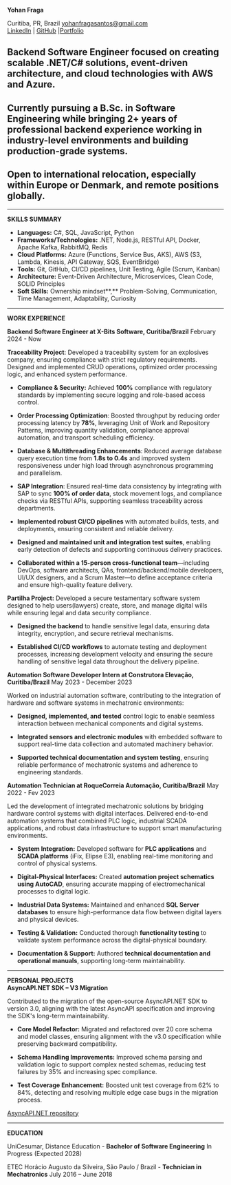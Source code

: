 **Yohan Fraga**

Curitiba, PR, Brazil                                                                                                            yohanfragasantos@gmail.com  
[LinkedIn](http://www.linkedin.com/in/yohanfraga) | [GitHub](https://github.com/yohanfraga) |[Portfolio](https://portfolio-yohanfragas-projects.vercel.app/)

## Backend Software Engineer focused on creating scalable .NET/C\# solutions, event-driven architecture, and cloud technologies with AWS and Azure. 

## Currently pursuing a B.Sc. in Software Engineering while bringing 2+ years of professional backend experience working in industry-level environments and building production-grade systems.

## Open to international relocation, especially within Europe or Denmark, and remote positions globally.

---

**SKILLS SUMMARY**

* **Languages:**                             C\#, SQL, JavaScript, Python  
* **Frameworks/Technologies:**    .NET, Node.js, RESTful API, Docker, Apache Kafka, RabbitMQ, Redis  
* **Cloud Platforms:**                    Azure (Functions, Service Bus, AKS), AWS (S3, Lambda, Kinesis, API Gateway, SQS, EventBridge)  
* **Tools:**                                     Git, GitHub, CI/CD pipelines, Unit Testing, Agile (Scrum, Kanban)  
* **Architecture:**                         Event-Driven Architecture, Microservices, Clean Code, SOLID Principles  
* **Soft Skills:**                              Ownership mindset**,** Problem-Solving, Communication, Time Management, Adaptability, Curiosity

---

**WORK EXPERIENCE**

**Backend Software Engineer at X-Bits Software, Curitiba/Brazil**                                              February 2024 \- Now

**Traceability Project**: Developed a traceability system for an explosives company, ensuring compliance with strict regulatory requirements. Designed and implemented CRUD operations, optimized order processing logic, and enhanced system performance.

* **Compliance & Security:** Achieved **100%** compliance with regulatory standards by implementing secure logging and role-based access control.

* **Order Processing Optimization**: Boosted throughput by reducing order processing latency by **78%**, leveraging Unit of Work and Repository Patterns, improving quantity validation, compliance approval automation, and transport scheduling efficiency.

* **Database & Multithreading Enhancements**: Reduced average database query execution time from **1.8s to 0.4s** and improved system responsiveness under high load through asynchronous programming and parallelism.

* **SAP Integration**: Ensured real-time data consistency by integrating with SAP to sync **100% of order data**, stock movement logs, and compliance checks via RESTful APIs, supporting seamless traceability across departments.

* **Implemented robust CI/CD pipelines** with automated builds, tests, and deployments, ensuring consistent and reliable delivery.

* **Designed and maintained unit and integration test suites**, enabling early detection of defects and supporting continuous delivery practices.

* **Collaborated within a 15-person cross-functional team**—including DevOps, software architects, QAs, frontend/backend/mobile developers, UI/UX designers, and a Scrum Master—to define acceptance criteria and ensure high-quality feature delivery.

**Partilha Project:** Developed a secure testamentary software system designed to help users(lawyers) create, store, and manage digital wills while ensuring legal and data security compliance.

* **Designed the backend** to handle sensitive legal data, ensuring data integrity, encryption, and secure retrieval mechanisms.

* **Established CI/CD workflows** to automate testing and deployment processes, increasing development velocity and ensuring the secure handling of sensitive legal data throughout the delivery pipeline.

**Automation Software Developer Intern at Construtora Elevação, Curitiba/Brazil**             May 2023 \- December 2023

Worked on industrial automation software, contributing to the integration of hardware and software systems in mechatronic environments:

* **Designed, implemented, and tested** control logic to enable seamless interaction between mechanical components and digital systems.

* **Integrated sensors and electronic modules** with embedded software to support real-time data collection and automated machinery behavior.

* **Supported technical documentation and system testing**, ensuring reliable performance of mechatronic systems and adherence to engineering standards.

**Automation Technician at RoqueCorreia Automação, Curitiba/Brazil**                                      May 2022 \- Fev 2023

Led the development of integrated mechatronic solutions by bridging hardware control systems with digital interfaces. Delivered end-to-end automation systems that combined PLC logic, industrial SCADA applications, and robust data infrastructure to support smart manufacturing environments.

* **System Integration:** Developed software for **PLC applications** and **SCADA platforms** (iFix, Elipse E3), enabling real-time monitoring and control of physical systems.

* **Digital-Physical Interfaces:** Created **automation project schematics using AutoCAD**, ensuring accurate mapping of electromechanical processes to digital logic.

* **Industrial Data Systems:** Maintained and enhanced **SQL Server databases** to ensure high-performance data flow between digital layers and physical devices.

* **Testing & Validation:** Conducted thorough **functionality testing** to validate system performance across the digital-physical boundary.

* **Documentation & Support:** Authored **technical documentation and operational manuals**, supporting long-term maintainability.

---

**PERSONAL PROJECTS**  
**AsyncAPI.NET SDK – V3 Migration**

Contributed to the migration of the open-source AsyncAPI.NET SDK to version 3.0, aligning with the latest AsyncAPI specification and improving the SDK's long-term maintainability.

* **Core Model Refactor:** Migrated and refactored over 20 core schema and model classes, ensuring alignment with the v3.0 specification while preserving backward compatibility.

* **Schema Handling Improvements:** Improved schema parsing and validation logic to support complex nested schemas, reducing test failures by 35% and increasing spec compliance.

* **Test Coverage Enhancement:** Boosted unit test coverage from 62% to 84%, detecting and resolving multiple edge case bugs in the migration process.

[AsyncAPI.NET repository](https://github.com/ByteBardOrg/AsyncAPI.NET)

---

**EDUCATION**

UniCesumar, Distance Education \- **Bachelor of Software Engineering**                                                         In Progress (Expected 2028\)

ETEC Horácio Augusto da Silveira, São Paulo / Brazil \- **Technician in Mechatronics**                                              July 2016 – June 2018